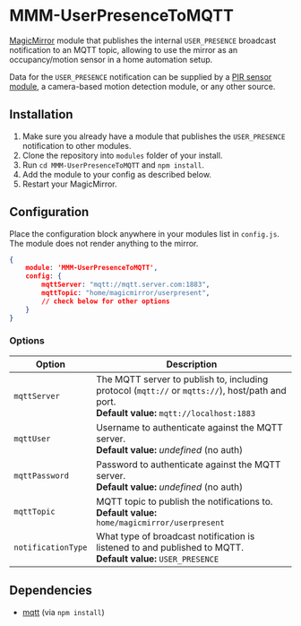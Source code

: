 # MMM-UserPresenceToMQTT

[MagicMirror](https://github.com/MichMich/MagicMirror) module that publishes the internal `USER_PRESENCE` broadcast notification to an MQTT topic, allowing to use the mirror
as an occupancy/motion sensor in a home automation setup.

Data for the `USER_PRESENCE` notification can be supplied by a [PIR sensor module](https://github.com/paviro/MMM-PIR-Sensor), a camera-based motion detection module,
or any other source.

## Installation

1. Make sure you already have a module that publishes the `USER_PRESENCE` notification to other modules.
2. Clone the repository into `modules` folder of your install.
3. Run `cd MMM-UserPresenceToMQTT` and `npm install`.
4. Add the module to your config as described below.
5. Restart your MagicMirror.

## Configuration

Place the configuration block anywhere in your modules list in `config.js`. The module does not render anything to the mirror.

```json
{
    module: 'MMM-UserPresenceToMQTT',
    config: {
        mqttServer: "mqtt://mqtt.server.com:1883",
        mqttTopic: "home/magicmirror/userpresent",
        // check below for other options
    }
}
```

### Options

<table width="100%">
    <thead>
        <tr>
            <th>Option</th>
            <th width="100%">Description</th>
        </tr>
    </thead>
    <tbody>
        <tr>
            <td><code>mqttServer</code></td>
            <td>
                The MQTT server to publish to, including protocol (<code>mqtt://</code> or <code>mqtts://</code>), host/path and port.
				<br><b>Default value:</b> <code>mqtt://localhost:1883</code>
            </td>
        </tr>
        <tr>
            <td><code>mqttUser</code></td>
            <td>
                Username to authenticate against the MQTT server.
				<br><b>Default value:</b> <i>undefined</i> (no auth)
            </td>
        </tr>
        <tr>
            <td><code>mqttPassword</code></td>
            <td>
                Password to authenticate against the MQTT server.
				<br><b>Default value:</b> <i>undefined</i> (no auth)
            </td>
        </tr>
        <tr>
            <td><code>mqttTopic</code></td>
            <td>
                MQTT topic to publish the notifications to.
				<br><b>Default value:</b> <code>home/magicmirror/userpresent</code>
            </td>
        </tr>
        <tr>
            <td><code>notificationType</code></td>
            <td>
                What type of broadcast notification is listened to and published to MQTT.
				<br><b>Default value:</b> <code>USER_PRESENCE</code>
            </td>
        </tr>
    </tbody>
</table>

## Dependencies

- [mqtt](https://www.npmjs.com/package/mqtt) (via `npm install`)
